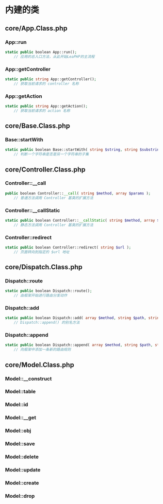 # 内建的类 #

## core/App.Class.php ##

### App::run ###

```php
static public boolean App::run();
	// 应用的总入口方法，从此开始LeaPHP的主流程
```

### App::getController ###

```php
static public string App::getController();
	// 获取当前请求的 controller 名称
```

### App::getAction ###

```php
static public string App::getAction();
	// 获取当前请求的 action 名称
```

## core/Base.Class.php ##

### Base::startWith ###

```php
static public boolean Base::startWith( string $string, string $substring );
	// 判断一个字符串是否是另一个字符串的子集
```

## core/Controller.Class.php ##

### Controller::__call ###

```php
public boolean Controller::__call( string $method, array $params );
	// 普通方法调用 Controller 基类的扩展方法
```

### Controller::__callStatic ###

```php
static public boolean Controller::__callStatic( string $method, array $params );
	// 静态方法调用 Controller 基类的扩展方法
```

### Controller::redirect ###

```php
static public boolean Controller::redirect( string $url );
	// 页面转向到指定的 $url 地址
```

## core/Dispatch.Class.php ##

### Dispatch::route ###

```php
static public boolean Dispatch::route();
	// 由框架开始进行路由分发动作
```

### Dispatch::add ###

```php
static public boolean Dispatch::add( array $method, string $path, string $callback);
	// Dispatch::append() 的别名方法
```

### Dispatch::append ###

```php
static public boolean Dispatch::append( array $method, string $path, string $callback);
	// 向框架中添加一条新的路由规则
```

## core/Model.Class.php ##

### Model::__construct ###

### Model::table ###

### Model::id ###

### Model::__get ###

### Model::obj ###

### Model::save ###

### Model::delete ###

### Model::update ###

### Model::create ###

### Model::drop ###

